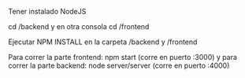 
Tener instalado NodeJS

cd /backend y en otra consola cd /frontend

Ejecutar NPM INSTALL en la carpeta /backend y /frontend

Para correr la parte frontend: npm start (corre en puerto :3000) y para correr la parte backend: node server/server (corre en puerto :4000)


